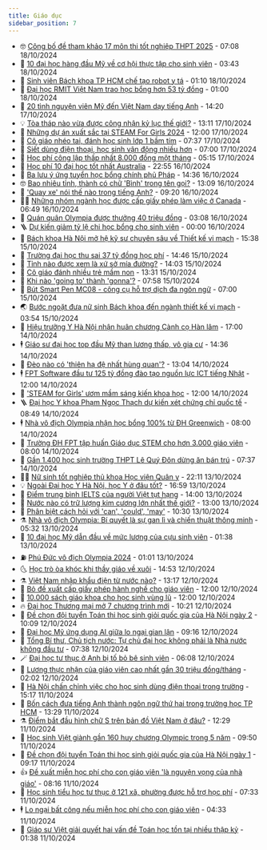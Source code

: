 ```yaml
---
title: Giáo dục
sidebar_position: 7
---
```


<!-- vnexpress-giao-duc:START -->
- 🤓 [Công bố đề tham khảo 17 môn thi tốt nghiệp THPT 2025](https://vnexpress.net/cong-bo-de-tham-khao-17-mon-thi-tot-nghiep-thpt-2025-4805625.html) - 07:08 18/10/2024
- 🦆 [10 đại học hàng đầu Mỹ về cơ hội thực tập cho sinh viên](https://vnexpress.net/10-dai-hoc-hang-dau-my-ve-co-hoi-thuc-tap-cho-sinh-vien-4805667.html) - 03:43 18/10/2024
- 🦩 [Sinh viên Bách khoa TP HCM chế tạo robot y tá](https://vnexpress.net/sinh-vien-bach-khoa-tp-hcm-che-tao-robot-y-ta-4805114.html) - 01:10 18/10/2024
- 🌮 [Đại học RMIT Việt Nam trao học bổng hơn 53 tỷ đồng](https://vnexpress.net/dai-hoc-rmit-viet-nam-trao-hoc-bong-hon-53-ty-dong-4805562.html) - 01:00 18/10/2024
- 🔭 [20 tình nguyện viên Mỹ đến Việt Nam dạy tiếng Anh](https://vnexpress.net/20-tinh-nguyen-vien-my-den-viet-nam-day-tieng-anh-4805478.html) - 14:20 17/10/2024
- 💡 [Tòa tháp nào vừa được công nhận kỷ lục thế giới?](https://vnexpress.net/toa-thap-nao-vua-duoc-cong-nhan-ky-luc-the-gioi-4805406.html) - 13:11 17/10/2024
- 🥰 [Những dự án xuất sắc tại STEAM For Girls 2024](https://vnexpress.net/nhung-du-an-xuat-sac-tai-steam-for-girls-2024-4801119.html) - 12:00 17/10/2024
- 🐲 [Cô giáo nhéo tai, đánh học sinh lớp 1 bầm tím](https://vnexpress.net/co-giao-nheo-tai-danh-hoc-sinh-lop-1-bam-tim-4805203.html) - 07:37 17/10/2024
- 🦒 [Siết dùng điện thoại, học sinh vận động nhiều hơn](https://vnexpress.net/siet-dung-dien-thoai-hoc-sinh-van-dong-nhieu-hon-4804410.html) - 07:00 17/10/2024
- 🦆 [Học phí công lập thấp nhất 8.000 đồng một tháng](https://vnexpress.net/hoc-phi-cong-lap-thap-nhat-8-000-dong-mot-thang-4805195.html) - 05:15 17/10/2024
- 🧰 [Học phí 10 đại học tốt nhất Australia](https://vnexpress.net/hoc-phi-10-dai-hoc-tot-nhat-australia-4804737.html) - 22:55 16/10/2024
- 🐘 [Ba lưu ý ứng tuyển học bổng chính phủ Pháp](https://vnexpress.net/ba-luu-y-ung-tuyen-hoc-bong-chinh-phu-phap-4804203.html) - 14:36 16/10/2024
- 🤓 [Bao nhiêu tỉnh, thành có chữ &#39;Bình&#39; trong tên gọi?](https://vnexpress.net/bao-nhieu-tinh-thanh-co-chu-binh-trong-ten-goi-4804997.html) - 13:09 16/10/2024
- 🧰 [&#39;Quay xe&#39; nói thế nào trong tiếng Anh?](https://vnexpress.net/quay-xe-noi-the-nao-trong-tieng-anh-4804948.html) - 09:20 16/10/2024
- 🧑‍💻 [Những nhóm ngành học được cấp giấy phép làm việc ở Canada](https://vnexpress.net/nhung-nhom-nganh-hoc-duoc-cap-giay-phep-lam-viec-o-canada-4803375.html) - 06:49 16/10/2024
- 🫶 [Quán quân Olympia được thưởng 40 triệu đồng](https://vnexpress.net/quan-quan-olympia-duoc-thuong-40-trieu-dong-4804648.html) - 03:08 16/10/2024
- 🪜 [Dự kiến giảm tỷ lệ chi học bổng cho sinh viên](https://vnexpress.net/du-kien-giam-ty-le-chi-hoc-bong-cho-sinh-vien-4804451.html) - 00:00 16/10/2024
- 🎊 [Bách khoa Hà Nội mở hệ kỹ sư chuyên sâu về Thiết kế vi mạch](https://vnexpress.net/bach-khoa-ha-noi-mo-he-ky-su-chuyen-sau-ve-thiet-ke-vi-mach-4804350.html) - 15:38 15/10/2024
- 🧐 [Trường đại học thu sai 37 tỷ đồng học phí](https://vnexpress.net/truong-dai-hoc-thu-sai-37-ty-dong-hoc-phi-4804438.html) - 14:46 15/10/2024
- 🌈 [Tỉnh nào được xem là xứ sở mía đường?](https://vnexpress.net/tinh-nao-duoc-xem-la-xu-so-mia-duong-4804545.html) - 14:03 15/10/2024
- 🥰 [Cô giáo đánh nhiều trẻ mầm non](https://vnexpress.net/co-giao-danh-nhieu-tre-mam-non-4804553.html) - 13:31 15/10/2024
- 🎡 [Khi nào &#39;going to&#39; thành &#39;gonna&#39;?](https://vnexpress.net/khi-nao-going-to-thanh-gonna-4804386.html) - 07:58 15/10/2024
- 🎊 [Bút Smart Pen MC08 - công cụ hỗ trợ dịch đa ngôn ngữ](https://vnexpress.net/but-smart-pen-mc08-cong-cu-ho-tro-dich-da-ngon-ngu-4804306.html) - 07:00 15/10/2024
- 🌏 [Bước ngoặt đưa nữ sinh Bách khoa đến ngành thiết kế vi mạch](https://vnexpress.net/buoc-ngoat-dua-nu-sinh-bach-khoa-den-nganh-thiet-ke-vi-mach-4799768.html) - 03:54 15/10/2024
- 🥸 [Hiệu trưởng Y Hà Nội nhận huân chương Cành cọ Hàn lâm](https://vnexpress.net/hieu-truong-y-ha-noi-nhan-huan-chuong-canh-co-han-lam-4804101.html) - 17:00 14/10/2024
- 🕴 [Giáo sư đại học top đầu Mỹ than lương thấp, vô gia cư](https://vnexpress.net/giao-su-dai-hoc-top-dau-my-than-luong-thap-vo-gia-cu-4804035.html) - 14:36 14/10/2024
- 💂 [Đèo nào có &#39;thiên hạ đệ nhất hùng quan&#39;?](https://vnexpress.net/deo-nao-co-thien-ha-de-nhat-hung-quan-4804043.html) - 13:04 14/10/2024
- 🕴 [FPT Software đầu tư 125 tỷ đồng đào tạo nguồn lực ICT tiếng Nhật](https://vnexpress.net/fpt-software-dau-tu-125-ty-dong-dao-tao-nguon-luc-ict-tieng-nhat-4804044.html) - 12:00 14/10/2024
- 🌋 [&#39;STEAM for Girls&#39; ươm mầm sáng kiến khoa học](https://vnexpress.net/steam-for-girls-uom-mam-sang-kien-khoa-hoc-4801120.html) - 12:00 14/10/2024
- 🪜 [Đại học Y khoa Phạm Ngọc Thạch dự kiến xét chứng chỉ quốc tế](https://vnexpress.net/dai-hoc-y-khoa-pham-ngoc-thach-du-kien-xet-chung-chi-quoc-te-4803927.html) - 08:49 14/10/2024
- 🕴 [Nhà vô địch Olympia nhận học bổng 100% từ ĐH Greenwich](https://vnexpress.net/nha-vo-dich-olympia-nhan-hoc-bong-100-tu-dh-greenwich-4803933.html) - 08:00 14/10/2024
- 🎃 [Trường ĐH FPT tập huấn Giáo dục STEM cho hơn 3.000 giáo viên](https://vnexpress.net/truong-dh-fpt-tap-huan-giao-duc-stem-cho-hon-3-000-giao-vien-4803860.html) - 08:00 14/10/2024
- 🦏 [Gần 1.400 học sinh trường THPT Lê Quý Đôn dừng ăn bán trú](https://vnexpress.net/gan-1-400-hoc-sinh-truong-thpt-le-quy-don-dung-an-ban-tru-4803816.html) - 07:37 14/10/2024
- 🧑‍🏫 [Nữ sinh tốt nghiệp thủ khoa Học viện Quân y](https://vnexpress.net/nu-sinh-tot-nghiep-thu-khoa-hoc-vien-quan-y-4803580.html) - 22:11 13/10/2024
- 💡 [Ngoài Đại học Y Hà Nội, học Y ở đâu tốt?](https://vnexpress.net/ngoai-dai-hoc-y-ha-noi-hoc-y-o-dau-tot-4803635.html) - 16:59 13/10/2024
- 🐎 [Điểm trung bình IELTS của người Việt tụt hạng](https://vnexpress.net/diem-trung-binh-ielts-cua-nguoi-viet-tut-hang-4803639.html) - 14:00 13/10/2024
- 🧰 [Nước nào có trữ lượng kim cương lớn nhất thế giới?](https://vnexpress.net/nuoc-nao-co-tru-luong-kim-cuong-lon-nhat-the-gioi-4803631.html) - 13:00 13/10/2024
- 🙉 [Phân biệt cách hỏi với &#39;can&#39;, &#39;could&#39;, &#39;may&#39;](https://vnexpress.net/phan-biet-cach-hoi-voi-can-could-may-4803648.html) - 10:30 13/10/2024
- ⚗️ [Nhà vô địch Olympia: Bí quyết là sự gan lì và chiến thuật thông minh](https://vnexpress.net/nha-vo-dich-olympia-bi-quyet-la-su-gan-li-va-chien-thuat-thong-minh-4803572.html) - 05:32 13/10/2024
- 🌝 [10 đại học Mỹ dẫn đầu về mức lương của cựu sinh viên](https://vnexpress.net/10-dai-hoc-my-dan-dau-ve-muc-luong-cua-cuu-sinh-vien-4802787.html) - 01:38 13/10/2024
- ⛽️ [Phú Đức vô địch Olympia 2024](https://vnexpress.net/phu-duc-vo-dich-olympia-2024-4803512-tong-thuat.html) - 01:01 13/10/2024
- 🌜 [Học trò òa khóc khi thầy giáo về xuôi](https://vnexpress.net/hoc-tro-oa-khoc-khi-thay-giao-ve-xuoi-4803388.html) - 14:53 12/10/2024
- ⚗️ [Việt Nam nhập khẩu điện từ nước nào?](https://vnexpress.net/viet-nam-nhap-khau-dien-tu-nuoc-nao-4803366.html) - 13:17 12/10/2024
- 🧰 [Bỏ đề xuất cấp giấy phép hành nghề cho giáo viên](https://vnexpress.net/bo-de-xuat-cap-giay-phep-hanh-nghe-cho-giao-vien-4803317.html) - 12:00 12/10/2024
- 🤗 [10.000 sách giáo khoa cho học sinh vùng lũ](https://vnexpress.net/10-000-sach-giao-khoa-cho-hoc-sinh-vung-lu-4803353.html) - 12:00 12/10/2024
- 🔥 [Đại học Thương mại mở 7 chương trình mới](https://vnexpress.net/dai-hoc-thuong-mai-mo-7-chuong-trinh-moi-4803343.html) - 10:21 12/10/2024
- 💪 [Đề chọn đội tuyển Toán thi học sinh giỏi quốc gia của Hà Nội ngày 2](https://vnexpress.net/de-chon-doi-tuyen-toan-thi-hoc-sinh-gioi-quoc-gia-cua-ha-noi-ngay-2-4803358.html) - 10:09 12/10/2024
- 💂 [Đại học Mỹ ứng dụng AI giữa lo ngại gian lận](https://vnexpress.net/dai-hoc-my-ung-dung-ai-giua-lo-ngai-gian-lan-4802713.html) - 09:16 12/10/2024
- 🌮 [Tổng Bí thư, Chủ tịch nước: Tự chủ đại học không phải là Nhà nước không đầu tư](https://vnexpress.net/tong-bi-thu-chu-tich-nuoc-tu-chu-dai-hoc-khong-phai-la-nha-nuoc-khong-dau-tu-4803296.html) - 07:38 12/10/2024
- 🪄 [Đại học tư thục ở Anh bị tố bỏ bê sinh viên](https://vnexpress.net/dai-hoc-tu-thuc-o-anh-bi-to-bo-be-sinh-vien-4800979.html) - 06:08 12/10/2024
- 🎡 [Lương thực nhận của giáo viên cao nhất gần 30 triệu đồng/tháng](https://vnexpress.net/buc-tranh-tien-luong-giao-vien-ca-nuoc-sau-1-7-4764865.html) - 02:02 12/10/2024
- 🌈 [Hà Nội chấn chỉnh việc cho học sinh dùng điện thoại trong trường](https://vnexpress.net/ha-noi-chan-chinh-viec-cho-hoc-sinh-dung-dien-thoai-trong-truong-4803136.html) - 15:17 11/10/2024
- 🎊 [Bốn cách đưa tiếng Anh thành ngôn ngữ thứ hai trong trường học TP HCM](https://vnexpress.net/bon-cach-dua-tieng-anh-thanh-ngon-ngu-thu-hai-trong-truong-hoc-tp-hcm-4803011.html) - 13:29 11/10/2024
- ⚗️ [Điểm bắt đầu hình chữ S trên bản đồ Việt Nam ở đâu?](https://vnexpress.net/diem-bat-dau-hinh-chu-s-tren-ban-do-viet-nam-o-dau-4803089.html) - 12:29 11/10/2024
- 🌁 [Học sinh Việt giành gần 160 huy chương Olympic trong 5 năm](https://vnexpress.net/hoc-sinh-viet-gianh-gan-160-huy-chuong-olympic-trong-5-nam-4802954.html) - 09:50 11/10/2024
- 🦏 [Đề chọn đội tuyển Toán thi học sinh giỏi quốc gia của Hà Nội ngày 1](https://vnexpress.net/de-chon-doi-tuyen-toan-thi-hoc-sinh-gioi-quoc-gia-cua-ha-noi-ngay-1-4803032.html) - 09:17 11/10/2024
- 👍 [Đề xuất miễn học phí cho con giáo viên &#39;là nguyện vọng của nhà giáo&#39;](https://vnexpress.net/de-xuat-mien-hoc-phi-cho-con-giao-vien-la-nguyen-vong-cua-nha-giao-4802975.html) - 08:16 11/10/2024
- 🌈 [Học sinh tiểu học tư thục ở 121 xã, phường được hỗ trợ học phí](https://vnexpress.net/hoc-sinh-tieu-hoc-tu-thuc-o-121-xa-phuong-duoc-ho-tro-hoc-phi-4802967.html) - 07:33 11/10/2024
- 🕴 [Lo ngại bất công nếu miễn học phí cho con giáo viên](https://vnexpress.net/lo-ngai-bat-cong-neu-mien-hoc-phi-cho-con-giao-vien-4802526.html) - 04:33 11/10/2024
- 🧰 [Giáo sư Việt giải quyết hai vấn đề Toán học tồn tại nhiều thập kỷ](https://vnexpress.net/giao-su-viet-giai-quyet-hai-van-de-toan-hoc-ton-tai-nhieu-thap-ky-4802722.html) - 01:38 11/10/2024<!-- vnexpress-giao-duc:END -->
